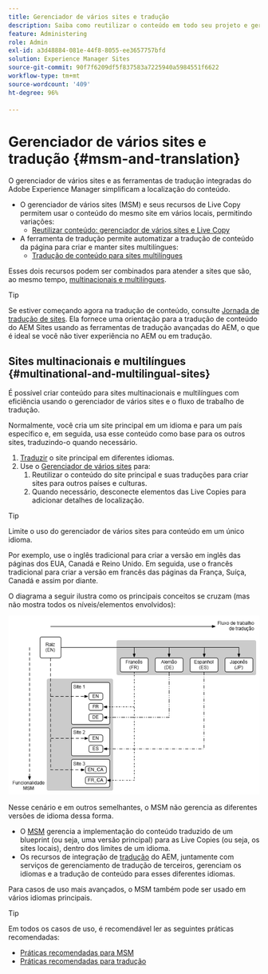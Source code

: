 ```yaml
---
title: Gerenciador de vários sites e tradução
description: Saiba como reutilizar o conteúdo em todo seu projeto e gerenciar sites multilíngues no AEM.
feature: Administering
role: Admin
exl-id: a3d48884-081e-44f8-8055-ee3657757bfd
solution: Experience Manager Sites
source-git-commit: 90f7f6209df5f837583a7225940a5984551f6622
workflow-type: tm+mt
source-wordcount: '409'
ht-degree: 96%

---
```


# Gerenciador de vários sites e tradução {#msm-and-translation}

O gerenciador de vários sites e as ferramentas de tradução integradas do Adobe Experience Manager simplificam a localização do conteúdo.

* O gerenciador de vários sites (MSM) e seus recursos de Live Copy permitem usar o conteúdo do mesmo site em vários locais, permitindo variações:
   * [Reutilizar conteúdo: gerenciador de vários sites e Live Copy](msm/overview.md)
* A ferramenta de tradução permite automatizar a tradução de conteúdo da página para criar e manter sites multilíngues:
   * [Tradução de conteúdo para sites multilíngues](translation/overview.md)

Esses dois recursos podem ser combinados para atender a sites que são, ao mesmo tempo, [multinacionais e multilíngues](#multinational-and-multilingual-sites).

>[!TIP]
>
>Se estiver começando agora na tradução de conteúdo, consulte [Jornada de tradução de sites](/help/journey-sites/translation/overview.md). Ela fornece uma orientação para a tradução de conteúdo do AEM Sites usando as ferramentas de tradução avançadas do AEM, o que é ideal se você não tiver experiência no AEM ou em tradução.

## Sites multinacionais e multilíngues {#multinational-and-multilingual-sites}

É possível criar conteúdo para sites multinacionais e multilíngues com eficiência usando o gerenciador de vários sites e o fluxo de trabalho de tradução.

Normalmente, você cria um site principal em um idioma e para um país específico e, em seguida, usa esse conteúdo como base para os outros sites, traduzindo-o quando necessário.

1. [Traduzir](translation/overview.md) o site principal em diferentes idiomas.
1. Use o [Gerenciador de vários sites](msm/overview.md) para:
   1. Reutilizar o conteúdo do site principal e suas traduções para criar sites para outros países e culturas.
   1. Quando necessário, desconecte elementos das Live Copies para adicionar detalhes de localização.

>[!TIP]
>
>Limite o uso do gerenciador de vários sites para conteúdo em um único idioma.
>
>Por exemplo, use o inglês tradicional para criar a versão em inglês das páginas dos EUA, Canadá e Reino Unido. Em seguida, use o francês tradicional para criar a versão em francês das páginas da França, Suíça, Canadá e assim por diante.

O diagrama a seguir ilustra como os principais conceitos se cruzam (mas não mostra todos os níveis/elementos envolvidos):

![Visão geral da localização](assets/localization-overview.png)

Nesse cenário e em outros semelhantes, o MSM não gerencia as diferentes versões de idioma dessa forma.

* O [MSM](msm/overview.md) gerencia a implementação do conteúdo traduzido de um blueprint (ou seja, uma versão principal) para as Live Copies (ou seja, os sites locais), dentro dos limites de um idioma.
* Os recursos de integração de [tradução](translation/overview.md) do AEM, juntamente com serviços de gerenciamento de tradução de terceiros, gerenciam os idiomas e a tradução de conteúdo para esses diferentes idiomas.

Para casos de uso mais avançados, o MSM também pode ser usado em vários idiomas principais.

>[!TIP]
>
>Em todos os casos de uso, é recomendável ler as seguintes práticas recomendadas:
>
>* [Práticas recomendadas para MSM](msm/best-practices.md)
>* [Práticas recomendadas para tradução](translation/best-practices.md)
